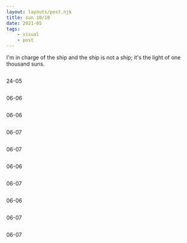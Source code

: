 ```yaml
---
layout: layouts/post.njk
title: sun 10/10
date: 2021-05
tags: 
    - visual
    - post
---
```



<p class="text">
I'm in charge of the ship and the ship is not a ship; it's the light of one thousand suns.
</p>

<div class="grid-container">
    <div class="grid-item">
        <img src="{{ '/assets/styles/img/sun-1.jpg' | url }}" alt=""/>
        <p>24-05</p>
    </div>
    <div class="grid-item">
        <img src="{{ '/assets/styles/img/sun-2.jpg' | url }}" alt=""/>
        <p>06-06</p>
    </div> 
</div>

<div class="grid-container">
    <div class="grid-item">
        <img src="{{ '/assets/styles/img/sun-4.jpg' | url }}" alt=""/>
        <p>06-06</p>
    </div> 
    <div class="grid-item">
        <img src="{{ '/assets/styles/img/sun-6.jpg' | url }}" alt=""/>
        <p>06-07</p>
    </div>
    <div class="grid-item">
        <img src="{{ '/assets/styles/img/sun-7.jpg' | url }}" alt=""/>
        <p>06-07</p>   
    </div> 
</div>

<div class="grid-container">
    <div class="grid-item">
        <img src="{{ '/assets/styles/img/sun-3.png' | url }}" alt=""/>
        <p>06-06</p>
    </div>
     <div class="grid-item">
        <img src="{{ '/assets/styles/img/sun-10.jpg' | url }}" alt=""/>
        <p>06-07</p>
    </div>
    <div class="grid-item">
        <img src="{{ '/assets/styles/img/sun-9.jpg' | url }}" alt=""/>
             <p>06-06</p>
     </div>
</div>


<div class="grid-container">
        <div class="grid-item">
        <img src="{{ '/assets/styles/img/sun-5.jpg' | url }}" alt=""/>
            <p>06-07</p>
        </div>
        <div class="grid-item">
         <img src="{{ '/assets/styles/img/sun-8.jpg' | url }}" alt=""/>
            <p>06-07</p>
        </div>
</div>
